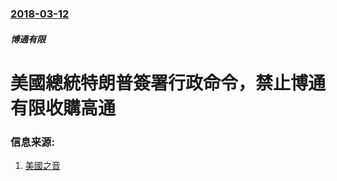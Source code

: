 ### [2018-03-12](/zh/news/2018/03/12/index.md)

##### 博通有限
# 美國總統特朗普簽署行政命令，禁止博通有限收購高通 




### 信息来源:

1. [美國之音](https://www.voachinese.com/a/qualcomm-20180312/4296041.html)
